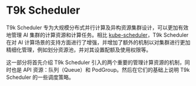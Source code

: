 # T9k Scheduler

T9k Scheduler 专为大规模分布式并行计算及异构资源集群设计，可以更加有效地管理 AI 集群的计算资源和计算任务。相比 [kube-scheduler](./kube-scheduler.md)，T9k Scheduler 在对 AI 计算场景的支持方面进行了增强，并增加了额外的机制以对集群进行更加精细化管理，例如划分资源池，并对其设置配额及使用权限等。

这一部分将首先介绍 T9k Scheduler 引入的两个重要的管理计算资源的机制，同时也是 API 资源：队列（Queue）和 PodGroup。然后在它们的基础上说明 T9k Scheduler 的一些调度策略。

